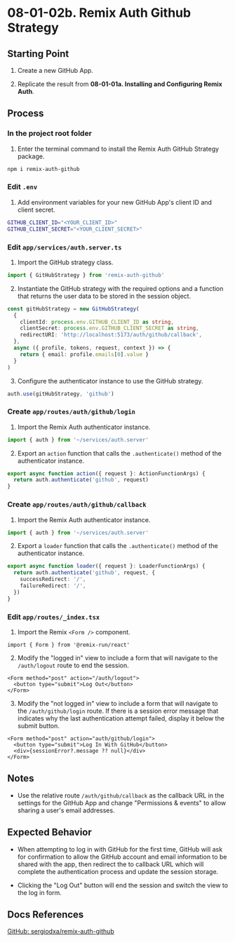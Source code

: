# 08-01-02b. Remix Auth Github Strategy

## Starting Point

1. Create a new GitHub App.

2. Replicate the result from **08-01-01a. Installing and Configuring Remix Auth**.

## Process

### In the project root folder

1. Enter the terminal command to install the Remix Auth GitHub Strategy package.

```bash
npm i remix-auth-github
```

### Edit `.env`

1. Add environment variables for your new GitHub App's client ID and client secret.

```bash
GITHUB_CLIENT_ID="<YOUR_CLIENT_ID>"
GITHUB_CLIENT_SECRET="<YOUR_CLIENT_SECRET>"
```

### Edit `app/services/auth.server.ts`

1. Import the GitHub strategy class.

```ts
import { GitHubStrategy } from 'remix-auth-github'
```

2. Instantiate the GitHub strategy with the required options and a function that returns the user data to be stored in the session object.

```ts
const gitHubStrategy = new GitHubStrategy(
  {
    clientId: process.env.GITHUB_CLIENT_ID as string,
    clientSecret: process.env.GITHUB_CLIENT_SECRET as string,
    redirectURI: 'http://localhost:5173/auth/github/callback',
  },
  async ({ profile, tokens, request, context }) => {
    return { email: profile.emails[0].value }
  }
)
```

3. Configure the authenticator instance to use the GitHub strategy.

```ts
auth.use(gitHubStrategy, 'github')
```

### Create `app/routes/auth/github/login`

1. Import the Remix Auth authenticator instance.

```ts
import { auth } from '~/services/auth.server'
```

2. Export an `action` function that calls the `.authenticate()` method of the authenticator instance.

```ts
export async function action({ request }: ActionFunctionArgs) {
  return auth.authenticate('github', request)
}
```

### Create `app/routes/auth/github/callback`

1. Import the Remix Auth authenticator instance.

```ts
import { auth } from '~/services/auth.server'
```

2. Export a `loader` function that calls the `.authenticate()` method of the authenticator instance.

```ts
export async function loader({ request }: LoaderFunctionArgs) {
  return auth.authenticate('github', request, {
    successRedirect: '/',
    failureRedirect: '/',
  })
}
```

### Edit `app/routes/_index.tsx`

1. Import the Remix `<Form />` component.

```tsx
import { Form } from '@remix-run/react'
```

2. Modify the "logged in" view to include a form that will navigate to the `/auth/logout` route to end the session.

```tsx
<Form method="post" action="/auth/logout">
  <button type="submit">Log Out</button>
</Form>
```

3. Modify the "not logged in" view to include a form that will navigate to the `/auth/github/login` route. If there is a session error message that indicates why the last authentication attempt failed, display it below the submit button.

```tsx
<Form method="post" action="auth/github/login">
  <button type="submit">Log In With GitHub</button>
  <div>{sessionError?.message ?? null}</div>
</Form>
```

## Notes

- Use the relative route `/auth/github/callback` as the callback URL in the settings for the GitHub App and change "Permissions & events" to allow sharing a user's email addresses.

## Expected Behavior

- When attempting to log in with GitHub for the first time, GitHub will ask for confirmation to allow the GitHub account and email information to be shared with the app, then redirect the to callback URL which will complete the authentication process and update the session storage.

- Clicking the "Log Out" button will end the session and switch the view to the log in form.

## Docs References

[GitHub: sergiodxa/remix-auth-github](https://github.com/sergiodxa/remix-auth-github)
